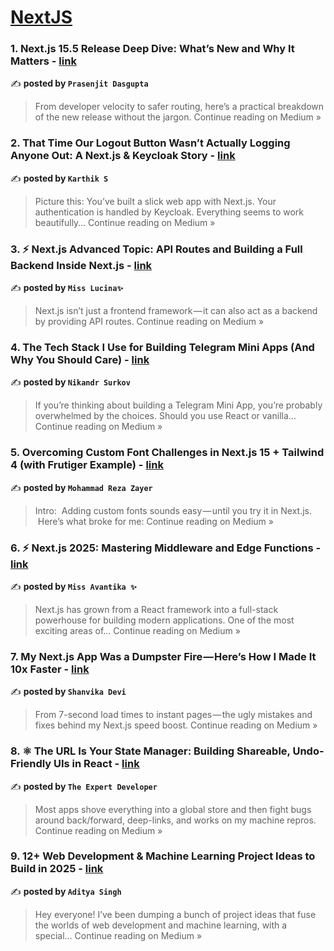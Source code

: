 
<h1><a href=https://medium.com/tag/nextjs/recommended target="_blank" rel="noopener noreferrer">NextJS</a></h1>
<h3>1. Next.js 15.5 Release Deep Dive: What’s New and Why It Matters - <a href="https://medium.com/@dgupta.jit/next-js-15-5-release-deep-dive-whats-new-and-why-it-matters-859d7a99b52b?source=rss------nextjs-5" target="_blank" rel="noopener noreferrer">link</a></h3>

✍️ **posted by `Prasenjit Dasgupta`**

<blockquote>From developer velocity to safer routing, here’s a practical breakdown of the new release without the jargon.
Continue reading on Medium »</blockquote>

<h3>2. That Time Our Logout Button Wasn’t Actually Logging Anyone Out: A Next.js & Keycloak Story - <a href="https://medium.com/@karthiks05/that-time-our-logout-button-wasnt-actually-logging-anyone-out-a-next-js-keycloak-story-cc471336fe00?source=rss------nextjs-5" target="_blank" rel="noopener noreferrer">link</a></h3>

✍️ **posted by `Karthik S`**

<blockquote>Picture this: You’ve built a slick web app with Next.js. Your authentication is handled by Keycloak. Everything seems to work beautifully…
Continue reading on Medium »</blockquote>

<h3>3. ⚡ Next.js Advanced Topic: API Routes and Building a Full Backend Inside Next.js  - <a href="https://medium.com/@MissLucina/next-js-advanced-topic-api-routes-and-building-a-full-backend-inside-next-js-93fc3b6791b5?source=rss------nextjs-5" target="_blank" rel="noopener noreferrer">link</a></h3>

✍️ **posted by `Miss Lucina✨`**

<blockquote>Next.js isn’t just a frontend framework — it can also act as a backend by providing API routes.
Continue reading on Medium »</blockquote>

<h3>4. The Tech Stack I Use for Building Telegram Mini Apps (And Why You Should Care) - <a href="https://medium.com/@NikandrSurkov/the-tech-stack-i-use-for-building-telegram-mini-apps-and-why-you-should-care-9866281cdf36?source=rss------nextjs-5" target="_blank" rel="noopener noreferrer">link</a></h3>

✍️ **posted by `Nikandr Surkov`**

<blockquote>If you’re thinking about building a Telegram Mini App, you’re probably overwhelmed by the choices. Should you use React or vanilla…
Continue reading on Medium »</blockquote>

<h3>5. Overcoming Custom Font Challenges in Next.js 15 + Tailwind 4 (with Frutiger Example) - <a href="https://medium.com/@mrzzrm27/overcoming-custom-font-challenges-in-next-js-15-tailwind-4-with-frutiger-example-487a8618e13a?source=rss------nextjs-5" target="_blank" rel="noopener noreferrer">link</a></h3>

✍️ **posted by `Mohammad Reza Zayer`**

<blockquote>Intro:
 Adding custom fonts sounds easy — until you try it in Next.js.
 Here’s what broke for me:
Continue reading on Medium »</blockquote>

<h3>6. ⚡ Next.js 2025: Mastering Middleware and Edge Functions - <a href="https://medium.com/@missAvantika/next-js-2025-mastering-middleware-and-edge-functions-6920d06d2bc2?source=rss------nextjs-5" target="_blank" rel="noopener noreferrer">link</a></h3>

✍️ **posted by `Miss Avantika ✨`**

<blockquote>Next.js has grown from a React framework into a full-stack powerhouse for building modern applications. One of the most exciting areas of…
Continue reading on Medium »</blockquote>

<h3>7. My Next.js App Was a Dumpster Fire — Here’s How I Made It 10x Faster - <a href="https://medium.com/@koteshavula/my-next-js-app-was-a-dumpster-fire-heres-how-i-made-it-10x-faster-aa0cb893f253?source=rss------nextjs-5" target="_blank" rel="noopener noreferrer">link</a></h3>

✍️ **posted by `Shanvika Devi`**

<blockquote>From 7-second load times to instant pages — the ugly mistakes and fixes behind my Next.js speed boost.
Continue reading on Medium »</blockquote>

<h3>8. ⚛️ The URL Is Your State Manager: Building Shareable, Undo-Friendly UIs in React  - <a href="https://the-expert-developer.medium.com/%EF%B8%8F-the-url-is-your-state-manager-building-shareable-undo-friendly-uis-in-react-e59ef2cff716?source=rss------nextjs-5" target="_blank" rel="noopener noreferrer">link</a></h3>

✍️ **posted by `The Expert Developer`**

<blockquote>Most apps shove everything into a global store and then fight bugs around back/forward, deep-links, and works on my machine repros.
Continue reading on Medium »</blockquote>

<h3>9. 12+ Web Development & Machine Learning Project Ideas to Build in 2025 - <a href="https://medium.com/@adityasenpai396/web-ml-project-ideas-to-ignite-your-inner-engineer-ed2ccee5cfb0?source=rss------nextjs-5" target="_blank" rel="noopener noreferrer">link</a></h3>

✍️ **posted by `Aditya Singh`**

<blockquote>Hey everyone! I’ve been dumping a bunch of project ideas that fuse the worlds of web development and machine learning, with a special…
Continue reading on Medium »</blockquote>

